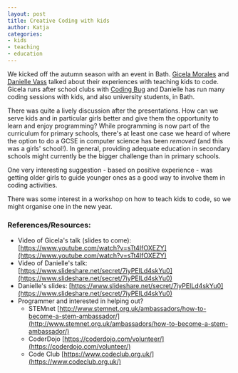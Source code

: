 ```yaml
---
layout: post
title: Creative Coding with kids
author: Katja 
categories:
- kids
- teaching
- education
---
```


We kicked off the autumn season with an event in Bath. [Gicela Morales](https://twitter.com/gicela) and [Danielle Vass](https://twitter.com/de_velopment) talked about their experiences with teaching kids to code. Gicela runs after school clubs with [Coding Bug](http://www.codingbug.co.uk/) and Danielle has run many coding sessions with kids, and also university students, in Bath. 

There was quite a lively discussion after the presentations. How can we serve kids and in particular girls better and give them the opportunity to learn and enjoy programming? While programming is now part of the curriculum for primary schools, there's at least one case we heard of where the option to do a GCSE in computer science has been *removed* (and this was a girls' school!). In general, providing adequate education in secondary schools might currently be the bigger challenge than in primary schools. 

One very interesting suggestion - based on positive experience - was getting older girls to guide younger ones as a good way to involve them in coding activities. 

There was some interest in a workshop on how to teach kids to code, so we might organise one in the new year. 

### References/Resources: 
- Video of Gicela's talk (slides to come): [https://www.youtube.com/watch?v=sTt4IfOXEZY](https://www.youtube.com/watch?v=sTt4IfOXEZY)
- Video of Danielle's talk: [https://www.slideshare.net/secret/7iyPEILd4skYu0](https://www.slideshare.net/secret/7iyPEILd4skYu0)
- Danielle's slides: [https://www.slideshare.net/secret/7iyPEILd4skYu0](https://www.slideshare.net/secret/7iyPEILd4skYu0)
- Programmer and interested in helping out?
	- STEMnet [http://www.stemnet.org.uk/ambassadors/how-to-become-a-stem-ambassador/](http://www.stemnet.org.uk/ambassadors/how-to-become-a-stem-ambassador/)
	- CoderDojo [https://coderdojo.com/volunteer/](https://coderdojo.com/volunteer/)
	- Code Club [https://www.codeclub.org.uk/](https://www.codeclub.org.uk/)
<br />&nbsp;<br /> 